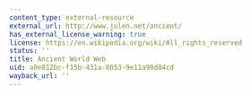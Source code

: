 ```yaml
---
content_type: external-resource
external_url: http://www.julen.net/ancient/
has_external_license_warning: true
license: https://en.wikipedia.org/wiki/All_rights_reserved
status: ''
title: Ancient World Web
uid: a0e812bc-f15b-431a-8653-9e11a90d84cd
wayback_url: ''
---
```

